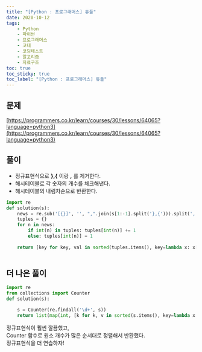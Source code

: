```yaml
---
title: "[Python : 프로그래머스] 튜플"
date: 2020-10-12
tags:
    - Python
    - 파이썬
    - 프로그래머스
    - 코테
    - 코딩테스트
    - 알고리즘
    - 자료구조
toc: true
toc_sticky: true
toc_label: "[Python : 프로그래머스] 튜플"
---
```

## 문제
[https://programmers.co.kr/learn/courses/30/lessons/64065?language=python3](https://programmers.co.kr/learn/courses/30/lessons/64065?language=python3)
## 풀이
- 정규표현식으로 **},{** 이랑 **,** 를 제거한다.
- 해시테이블로 각 숫자의 개수를 체크해낸다.
- 해시테이블의 내림차순으로 반환한다.

```python
import re
def solution(s):
    news = re.sub('[{}]', '', ",".join(s[1:-1].split('},{'))).split(',')
    tuples = {}
    for n in news:
        if int(n) in tuples: tuples[int(n)] += 1
        else: tuples[int(n)] = 1
    
    return [key for key, val in sorted(tuples.items(), key=lambda x: x[1], reverse=True)]
    
```

## 더 나은 풀이
```python
import re
from collections import Counter
def solution(s):

    s = Counter(re.findall('\d+', s))
    return list(map(int, [k for k, v in sorted(s.items(), key=lambda x: x[1], reverse=True)]))
```
정규표현식이 훨씬 깔끔했고,  
Counter 함수로 원소 개수가 많은 순서대로 정렬해서 반환했다.  
정규표현식을 더 연습하자!